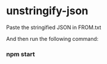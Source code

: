 # unstringify-json

Paste the stringified JSON in FROM.txt

And then run the following command:
### npm start
